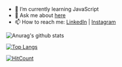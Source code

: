 - 🌱 I’m currently learning JavaScript
- 💬 Ask me about [here](https://github.com/LeonarDev/LeonarDev/issues)
- 📫 How to reach me: [LinkedIn](https://https://www.linkedin.com/in/leonardomajevski/) | [Instagram](https://https://www.instagram.com/maujevski/)

<!--
**LeonarDev/LeonarDev** is a ✨ _special_ ✨ repository because its `README.md` (this file) appears on your GitHub profile.

Here are some ideas to get you started:
- 🔭 I’m currently working on ...
- 👯 I’m looking to collaborate on ...
- 🤔 I’m looking for help with ...
- 😄 Pronouns: ...
- ⚡ Fun fact: ...
-->

![Anurag's github stats](https://github-readme-stats.vercel.app/api?username=LeonarDev&show_icons=true&theme=dracula)

[![Top Langs](https://github-readme-stats.vercel.app/api/top-langs/?username=LeonarDev&show_icons=true&theme=dracula)](https://github.com/LeonarDev/github-readme-stats)

[![HitCount](http://hits.dwyl.com/LeonarDev/LeonarDev.svg)](http://hits.dwyl.com/LeonarDev/LeonarDev)

